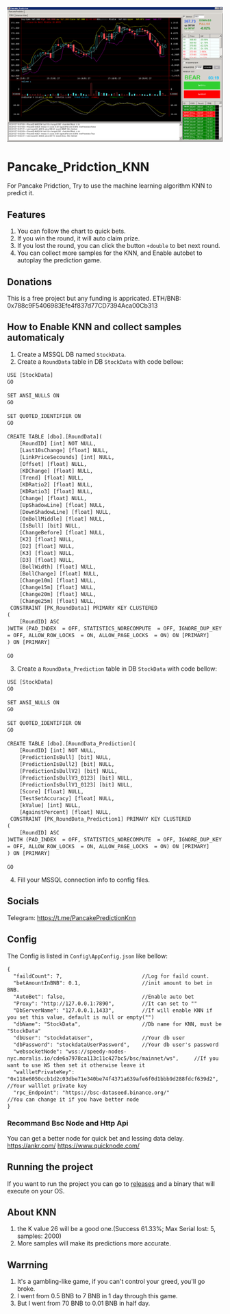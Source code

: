 ![image](https://raw.githubusercontent.com/PancakePrediction/Pancake_Pridction_KNN/main/imgs/001.png)

# Pancake_Pridction_KNN
For Pancake Pridction, Try to use the machine learning algorithm KNN to predict it.

## Features
1. You can follow the chart to quick bets.
2. If you win the round, it will auto claim prize.
3. If you lost the round, you can click the button `+double` to bet next round.
4. You can collect more samples for the KNN, and Enable autobet to autoplay the prediction game.

## Donations
This is a free project but any funding is appricated.
ETH/BNB: 0x788c9F5406983Efe4f837d77CD7394Aca00Cb313

## How to Enable KNN and collect samples automaticaly
1. Create a MSSQL DB named `StockData`.
2. Create a `RoundData` table in DB `StockData` with code bellow:
```
USE [StockData]
GO

SET ANSI_NULLS ON
GO

SET QUOTED_IDENTIFIER ON
GO

CREATE TABLE [dbo].[RoundData](
	[RoundID] [int] NOT NULL,
	[Last10sChange] [float] NULL,
	[LinkPriceSecounds] [int] NULL,
	[Offset] [float] NULL,
	[KDChange] [float] NULL,
	[Trend] [float] NULL,
	[KDRatio2] [float] NULL,
	[KDRatio3] [float] NULL,
	[Change] [float] NULL,
	[UpShadowLine] [float] NULL,
	[DownShadowLine] [float] NULL,
	[OnBollMiddle] [float] NULL,
	[IsBull] [bit] NULL,
	[ChangeBefore] [float] NULL,
	[K2] [float] NULL,
	[D2] [float] NULL,
	[K3] [float] NULL,
	[D3] [float] NULL,
	[BollWidth] [float] NULL,
	[BollChange] [float] NULL,
	[Change10m] [float] NULL,
	[Change15m] [float] NULL,
	[Change20m] [float] NULL,
	[Change25m] [float] NULL,
 CONSTRAINT [PK_RoundData1] PRIMARY KEY CLUSTERED 
(
	[RoundID] ASC
)WITH (PAD_INDEX  = OFF, STATISTICS_NORECOMPUTE  = OFF, IGNORE_DUP_KEY = OFF, ALLOW_ROW_LOCKS  = ON, ALLOW_PAGE_LOCKS  = ON) ON [PRIMARY]
) ON [PRIMARY]

GO
```

3. Create a `RoundData_Prediction` table in DB `StockData` with code bellow:
```
USE [StockData]
GO

SET ANSI_NULLS ON
GO

SET QUOTED_IDENTIFIER ON
GO

CREATE TABLE [dbo].[RoundData_Prediction](
	[RoundID] [int] NOT NULL,
	[PredictionIsBull] [bit] NULL,
	[PredictionIsBull2] [bit] NULL,
	[PredictionIsBullV2] [bit] NULL,
	[PredictionIsBullV3_0123] [bit] NULL,
	[PredictionIsBullV1_0123] [bit] NULL,
	[Score] [float] NULL,
	[TestSetAccuracy] [float] NULL,
	[kValue] [int] NULL,
	[AgainstPercent] [float] NULL,
 CONSTRAINT [PK_RoundData_Prediction1] PRIMARY KEY CLUSTERED 
(
	[RoundID] ASC
)WITH (PAD_INDEX  = OFF, STATISTICS_NORECOMPUTE  = OFF, IGNORE_DUP_KEY = OFF, ALLOW_ROW_LOCKS  = ON, ALLOW_PAGE_LOCKS  = ON) ON [PRIMARY]
) ON [PRIMARY]

GO
```
4. Fill your MSSQL connection info to config files.


## Socials
Telegram: https://t.me/PancakePredictionKnn

## Config
The Config is listed in `Config\AppConfig.json` like bellow:
```
{
  "faildCount": 7,							//Log for faild count.
  "betAmountInBNB": 0.1,					//init amount to bet in BNB.
  "AutoBet": false,							//Enable auto bet
  "Proxy": "http://127.0.0.1:7890",			//It can set to ""
  "DbServerName": "127.0.0.1,1433",			//If will enable KNN if you set this value, default is null or empty("")
  "dbName": "StockData",					//Db name for KNN, must be "StockData"
  "dbUser": "stockdataUser",				//Your db user
  "dbPassword": "stockdataUserPassword",	//Your db user's password
  "websocketNode": "wss://speedy-nodes-nyc.moralis.io/cde6a7978ca113c11c427bc5/bsc/mainnet/ws",		//If you want to use WS then set it otherwise leave it
  "wallletPrivateKey": "0x118e6050ccb1d2c03dbe71e340be74f4371a639afe6f0d1bbb9d288fdcf639d2",		//Your walllet private key
  "rpc_Endpoint": "https://bsc-dataseed.binance.org/"												//You can change it if you have better node
}
```

### Recommand Bsc Node and Http Api
You can get a better node for quick bet and lessing data delay.
https://ankr.com/
https://www.quicknode.com/


## Running the project
If you want to run the project you can go to [releases](https://github.com/PancakePrediction/Pancake_Pridction_KNN/releases) and a binary that will execute on your OS.

## About KNN 
1. the K value 26 will be a good one.(Success 61.33%; Max Serial lost: 5, samples: 2000)
2. More samples will make its predictions more accurate.

## Warrning
1. It's a gambling-like game, if you can't control your greed, you'll go broke.
2. I went from 0.5 BNB to 7 BNB in 1 day through this game. 
3. But I went from 70 BNB to 0.01 BNB in half day.